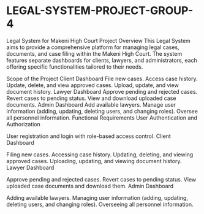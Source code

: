 # LEGAL-SYSTEM-PROJECT-GROUP-4
Legal System for Makeni High Court
Project Overview
This Legal System aims to provide a comprehensive platform for managing legal cases, documents, and case filing within the Makeni High Court. The system features separate dashboards for clients, lawyers, and administrators, each offering specific functionalities tailored to their needs.

Scope of the Project
Client Dashboard
File new cases.
Access case history.
Update, delete, and view approved cases.
Upload, update, and view document history.
Lawyer Dashboard
Approve pending and rejected cases.
Revert cases to pending status.
View and download uploaded case documents.
Admin Dashboard
Add available lawyers.
Manage user information (adding, updating, deleting users, and changing roles).
Oversee all personnel information.
Functional Requirements
User Authentication and Authorization

User registration and login with role-based access control.
Client Dashboard

Filing new cases.
Accessing case history.
Updating, deleting, and viewing approved cases.
Uploading, updating, and viewing document history.
Lawyer Dashboard

Approve pending and rejected cases.
Revert cases to pending status.
View uploaded case documents and download them.
Admin Dashboard

Adding available lawyers.
Managing user information (adding, updating, deleting users, and changing roles).
Overseeing all personnel information.

